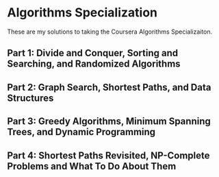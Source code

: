 # Algorithms Specialization

These are my solutions to taking the Coursera Algorithms Specializaiton.

## Part 1: Divide and Conquer, Sorting and Searching, and Randomized Algorithms


## Part 2: Graph Search, Shortest Paths, and Data Structures


## Part 3: Greedy Algorithms, Minimum Spanning Trees, and Dynamic Programming


## Part 4: Shortest Paths Revisited, NP-Complete Problems and What To Do About Them

